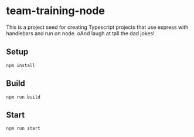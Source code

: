 # team-training-node

This is a project seed for creating Typescript projects that use express with handlebars and run on node.
oAnd laugh at tall the dad jokes!

## Setup

`npm install`

## Build

`npm run build`

## Start

`npm run start`
